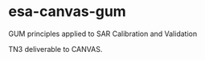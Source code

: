 # esa-canvas-gum
GUM principles applied to SAR Calibration and Validation

TN3 deliverable to CANVAS.
